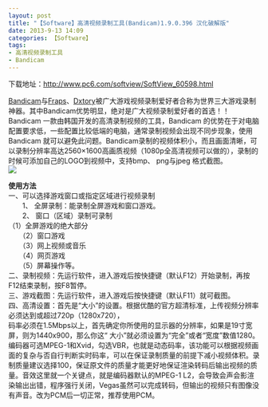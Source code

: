 ```yaml
---
layout: post
title: "【Software】高清视频录制工具(Bandicam)1.9.0.396 汉化破解版"
date: 2013-9-13 14:09
categories: 【Software】
tags:
- 高清视频录制工具
- Bandicam
---
```


下载地址：<http://www.pc6.com/softview/SoftView_60598.html>  


[Bandicam](http://www.pc6.com/softview/SoftView_60598.html)与[Fraps](http://www.pc6.com/softview/SoftView_21512.html)、[Dxtory](http://www.pc6.com/softview/SoftView_59526.html)被广大游戏视频录制爱好者合称为世界三大游戏录制神器。其中Bandicam优势明显，绝对是广大视频录制爱好者的首选！！  
Bandicam 一款由韩国开发的高清录制视频的工具，Bandicam 的优势在于对电脑配置要求低，一些配置比较低端的电脑，通常录制视频会出现不同步现象，使用 Bandicam 就可以避免此问题。Bandicam录制的视频体积小，而且画面清晰，可以录制分辨率高达2560×1600高画质视频（1080p全高清视频可以做的），录制的时候可添加自己的LOGO到视频中，支持bmp、 png与jpeg 格式截图。  
![](http://a3.qpic.cn/psb?/57f6398e-db93-428d-8871-6d2527ad188f/9M9Nr1XBSMkHRzrltZWTd4O9u1q6wg24Gav5S7LEJfo!/b/dFzHucSBAQAA&ek=1&kp=1&pt=0&bo=kQFNAQAAAAABAPs!&t=5&tl=3&su=0155235489&tm=1551870000&sce=0-12-12&rf=2-9)  

<!-- more -->

**使用方法**  
一、可以选择游戏窗口或指定区域进行视频录制  
　　1、 全屏录制：能录制全屏游戏和窗口游戏。  
　　2、 窗口（区域）录制可录制  
（1）全屏游戏的绝大部分  
　　（2）窗口游戏  
　　（3）网上视频或音乐  
　　（4）网页游戏  
　　（5）屏幕操作等。  
二、录制视频：先运行软件，进入游戏后按快捷键（默认F12）开始录制，再按F12结束录制，按F8暂停。  
三、游戏截图：先运行软件，进入游戏后按快捷键（默认F11）就可截图。  
四、高清设置：首先是“大小”的设置。根据优酷的官方超清标准，上传视频分辨率必须达到或超过720p（1280x720），  
码率必须在1.5Mbps以上，首先确定你所使用的显示器的分辨率，如果是19寸宽屏，则为1440x900，那么你这“ 大小”就必须设置为“完全”或者“宽度”数值1280。编码器可选MPEG-1和Xvid，勾选VBR，也就是动态码率，该功能可以根据视频画面的复杂与否自行判断实时码率，可以在保证录制质量的前提下减小视频体积。录制质量建议选择100，保证原文件的质量才能更好地保证渲染转码后输出视频的质量。音效这里就一个关键点，就是编码器默认的MPEG-1 L2，会导致会声会影渲染输出出错，程序强行关闭，Vegas虽然可以完成转码，但输出的视频只有图像没有声音。改为PCM后一切正常，推荐使用PCM。